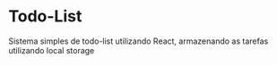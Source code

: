 # Todo-List

Sistema simples de todo-list utilizando React, armazenando as tarefas utilizando local storage
